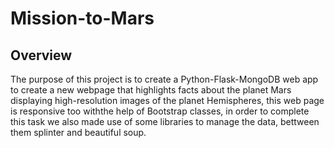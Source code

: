 # Mission-to-Mars

## Overview

The purpose of this project is to create a Python-Flask-MongoDB web app to create a new webpage that highlights facts about the planet Mars displaying high-resolution images of the planet Hemispheres, this web page is responsive too withthe help of Bootstrap classes, in order to complete this task we also made use of some libraries to manage the data, bettween them splinter and beautiful soup.

